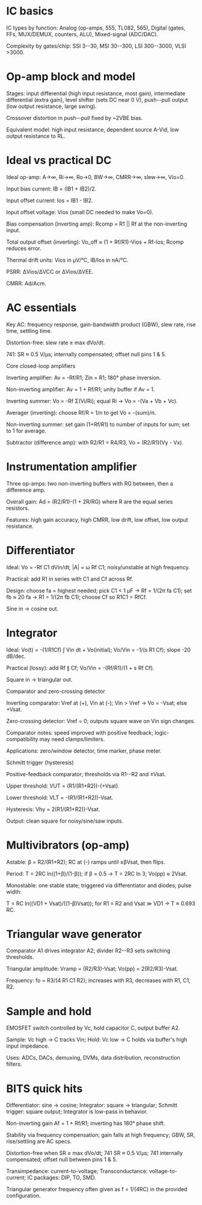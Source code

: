 # IC basics

IC types by function: Analog (op-amps, 555, TL082, 565), Digital (gates, FFs, MUX/DEMUX, counters, ALU), Mixed-signal (ADC/DAC).

Complexity by gates/chip: SSI 3--30, MSI 30--300, LSI 300--3000, VLSI >3000.

# Op-amp block and model

Stages: input differential (high input resistance, most gain), intermediate differential (extra gain), level shifter (sets DC near 0 V), push--pull output (low output resistance, large swing).

Crossover distortion in push--pull fixed by ~2VBE bias.

Equivalent model: high input resistance, dependent source A-Vid, low output resistance to RL.

# Ideal vs practical DC

Ideal op-amp: A→∞, Ri→∞, Ro→0, BW→∞, CMRR→∞, slew→∞, Vio=0.

Input bias current: IB = (IB1 + IB2)/2.

Input offset current: Ios = IB1 - IB2.

Input offset voltage: Vios (small DC needed to make Vo=0).

Bias compensation (inverting amp): Rcomp = R1 || Rf at the non-inverting input.

Total output offset (inverting): Vo_off ≈ (1 + Rf/R1)-Vios + Rf-Ios; Rcomp reduces error.

Thermal drift units: Vios in µV/°C, IB/Ios in nA/°C.

PSRR: ΔVios/ΔVCC or ΔVios/ΔVEE.

CMRR: Ad/Acm.

# AC essentials

Key AC: frequency response, gain-bandwidth product (GBW), slew rate, rise time, settling time.

Distortion-free: slew rate ≥ max dVo/dt.

741: SR ≈ 0.5 V/µs; internally compensated; offset null pins 1 & 5.

Core closed-loop amplifiers

Inverting amplifier: Av = -Rf/R1; Zin = R1; 180° phase inversion.

Non-inverting amplifier: Av = 1 + Rf/R1; unity buffer if Av = 1.

Inverting summer: Vo = -Rf Σ(Vi/Ri); equal Ri → Vo = -(Va + Vb + Vc).

Averager (inverting): choose Rf/R = 1/n to get Vo = -(sum)/n.

Non-inverting summer: set gain (1+Rf/R1) to number of inputs for sum; set to 1 for average.

Subtractor (difference amp): with R2/R1 = R4/R3, Vo = (R2/R1)(Vy - Vx).

# Instrumentation amplifier

Three op-amps: two non-inverting buffers with RG between, then a difference amp.

Overall gain: Ad = (R2/R1)-(1 + 2R/RG) where R are the equal series resistors.

Features: high gain accuracy, high CMRR, low drift, low offset, low output resistance.

# Differentiator

Ideal: Vo = -Rf C1 dVin/dt; |A| = ω Rf C1; noisy/unstable at high frequency.

Practical: add R1 in series with C1 and Cf across Rf.

Design: choose fa = highest needed; pick C1 < 1 µF → Rf = 1/(2π fa C1); set fb ≈ 20 fa → R1 = 1/(2π fb C1); choose Cf so R1C1 = RfCf.

Sine in → cosine out.

# Integrator

Ideal: Vo(t) = -(1/R1Cf) ∫ Vin dt + Vo(initial); Vo/Vin = -1/(s R1 Cf); slope -20 dB/dec.

Practical (lossy): add Rf ∥ Cf; Vo/Vin = -(Rf/R1)/(1 + s Rf Cf).

Square in → triangular out.

Comparator and zero-crossing detector

Inverting comparator: Vref at (+), Vin at (-); Vin > Vref → Vo = -Vsat; else +Vsat.

Zero-crossing detector: Vref = 0; outputs square wave on Vin sign changes.

Comparator notes: speed improved with positive feedback; logic-compatibility may need clamps/limiters.

Applications: zero/window detector, time marker, phase meter.

Schmitt trigger (hysteresis)

Positive-feedback comparator; thresholds via R1--R2 and ±Vsat.

Upper threshold: VUT = (R1/(R1+R2))-(+Vsat).

Lower threshold: VLT = -(R1/(R1+R2))-Vsat.

Hysteresis: Vhy = 2(R1/(R1+R2))-Vsat.

Output: clean square for noisy/sine/saw inputs.

# Multivibrators (op-amp)

Astable: β = R2/(R1+R2); RC at (-) ramps until ±βVsat, then flips.

Period: T = 2RC ln((1+β)/(1-β)); if β = 0.5 → T = 2RC ln 3; Vo(pp) ≈ 2Vsat.

Monostable: one stable state; triggered via differentiator and diodes; pulse width:

T = RC ln((VD1 + Vsat)/((1-β)Vsat)); for R1 = R2 and Vsat ≫ VD1 → T ≈ 0.693 RC.

# Triangular wave generator

Comparator A1 drives integrator A2; divider R2--R3 sets switching thresholds.

Triangular amplitude: Vramp = (R2/R3)-Vsat; Vo(pp) = 2(R2/R3)-Vsat.

Frequency: fo = R3/(4 R1 C1 R2); increases with R3, decreases with R1, C1, R2.

# Sample and hold

EMOSFET switch controlled by Vc, hold capacitor C, output buffer A2.

Sample: Vc high → C tracks Vin; Hold: Vc low → C holds via buffer's high input impedance.

Uses: ADCs, DACs, demuxing, DVMs, data distribution, reconstruction filters.

# BITS quick hits

Differentiator: sine → cosine; Integrator: square → triangular; Schmitt trigger: square output; Integrator is low-pass in behavior.

Non-inverting gain Af = 1 + Rf/R1; inverting has 180° phase shift.

Stability via frequency compensation; gain falls at high frequency; GBW, SR, rise/settling are AC specs.

Distortion-free when SR ≥ max dVo/dt; 741 SR ≈ 0.5 V/µs; 741 internally compensated; offset null between pins 1 & 5.

Transimpedance: current-to-voltage; Transconductance: voltage-to-current; IC packages: DIP, TO, SMD.

Triangular generator frequency often given as f = 1/(4RC) in the provided configuration.
